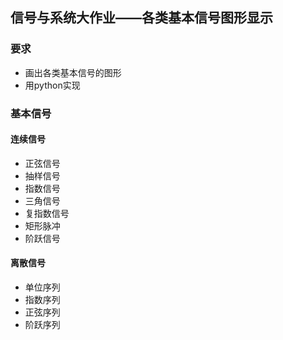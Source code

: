 ## 信号与系统大作业——各类基本信号图形显示

### 要求

- 画出各类基本信号的图形
- 用python实现

### 基本信号

#### 连续信号
- 正弦信号
- 抽样信号
- 指数信号
- 三角信号
- 复指数信号
- 矩形脉冲
- 阶跃信号
#### 离散信号
- 单位序列
- 指数序列
- 正弦序列
- 阶跃序列
